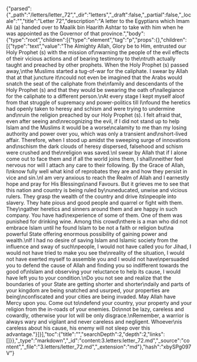 {"parsed":{"_path":"/letters/letter_72","_dir":"letters","_draft":false,"_partial":false,"_locale":"","title":"Letter 72","description":"A letter to the Egyptians which Imam Ali (a) handed over to Maalik bin Haarith Ashtar to take with him when he was appointed as the Governor of that province.","body":{"type":"root","children":[{"type":"element","tag":"p","props":{},"children":[{"type":"text","value":"The Almighty Allah, Glory be to Him, entrusted our Holy Prophet (s) with the mission of\nwarning the people of the evil effects of their vicious actions and of bearing testimony to the\ntruth actually taught and preached by other prophets. When the Holy Prophet (s) passed away,\nthe Muslims started a tug-of-war for the caliphate. I swear by Allah that at that juncture it\ncould not even be imagined that the Arabs would snatch the seat of the caliphate from the\nfamily and descendants of the Holy Prophet (s) and that they would be swearing the oath of\nallegiance for the caliphate to a different person.\nAt every stage I kept myself aloof from that struggle of supremacy and power-politics till I\nfound the heretics had openly taken to heresy and schism and were trying to undermine and\nruin the religion preached by our Holy Prophet (s). I felt afraid that, even after seeing and\nrecognizing the evil, if I did not stand up to help Islam and the Muslims it would be a worse\ncalamity to me than my losing authority and power over you, which was only a transient and\nshort-lived affair. Therefore, when I stood up amidst the sweeping surge of innovations and\nschism the dark clouds of heresy dispersed, falsehood and schism were crushed and the\nreligion was saved.\nI swear by Allah that if I alone come out to face them and if all the world joins them, I shall\nneither feel nervous nor will I attach any care to their following. By the Grace of Allah, I\nknow fully well what kind of reprobates they are and how they persist in vice and sin.\nI am very anxious to reach the Realm of Allah and I earnestly hope and pray for His Blessings\nand Favours. But it grieves me to see that this nation and country is being ruled by\nuneducated, unwise and vicious rulers. They grasp the wealth of the country and drive its\npeople into slavery. They hate pious and good people and quarrel or fight with them. They\ngather heretics and sinners around them and are happy in such company. You have had\nexperience of some of them. One of them was punished for drinking wine. Among this crowd\nthere is a man who did not embrace Islam until he found Islam to be not a faith or religion but\na powerful State offering enormous possibility of gaining power and wealth.\nIf I had no desire of saving Islam and Islamic society from the influence and sway of such\npeople, I would not have called you for Jihad, I would not have tried to make you see the\nreality of the situation, I would not have exerted myself to assemble you and I would not have\npersuaded you to defend the cause of Allah and finding you so indifferent towards the good of\nIslam and observing your reluctance to help its cause, I would have left you to your condition.\nDo you not see and realize that the boundaries of your State are getting shorter and shorter\ndaily and parts of your kingdom are being snatched and usurped, your properties are being\nconfiscated and your cities are being invaded. May Allah have Mercy upon you. Come out to\ndefend your country, your property and your religion from the in-roads of your enemies. Do\nnot be lazy, careless and cowardly, otherwise your lot will be only disgrace.\nRemember, a warrior is always wary and vigilant and never careless and negligent. Whoever\nis careless about his cause, his enemy will not sleep over this advantage."}]}],"toc":{"title":"","searchDepth":2,"depth":2,"links":[]}},"_type":"markdown","_id":"content:3.letters:letter_72.md","_source":"content","_file":"3.letters/letter_72.md","_extension":"md"},"hash":"xbySPg097V"}